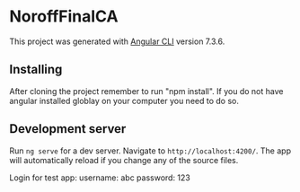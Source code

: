 # NoroffFinalCA
This project was generated with [Angular CLI](https://github.com/angular/angular-cli) version 7.3.6.

## Installing
After cloning the project remember to run "npm install". If you do not have angular installed globlay on your computer you need to do so.

## Development server
Run `ng serve` for a dev server. Navigate to `http://localhost:4200/`. The app will automatically reload if you change any of the source files.

Login for test app:
username: abc
password: 123
